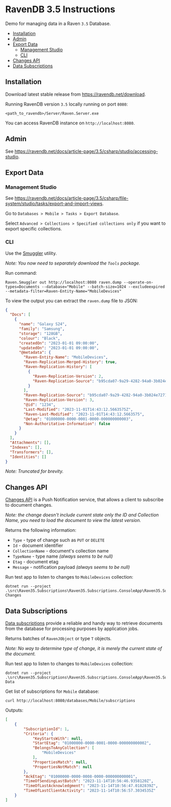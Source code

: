 # RavenDB 3.5 Instructions

Demo for managing data in a Raven `3.5` Database.

* [Installation](#installation)
* [Admin](#admin)
* [Export Data](#export-data)
  * [Management Studio](#management-studio)
  * [CLI](#cli)
* [Changes API](#changes-api)
* [Data Subscriptions](#data-subscriptions)

## Installation

Download latest stable release from https://ravendb.net/download.

Running RavenDB version `3.5` locally running on port `8080`:

```shell
<path_to_ravendb>/Server/Raven.Server.exe
```

You can access RavenDB instance on `http://localhost:8080`.

## Admin

See https://ravendb.net/docs/article-page/3.5/csharp/studio/accessing-studio.

## Export Data

### Management Studio

See https://ravendb.net/docs/article-page/3.5/csharp/file-system/studio/tasks/export-and-import-views.

Go to `Databases > Mobile > Tasks > Export Database`.

Select `Advanced > Collections > Specified collections only` if you want to export specific collections.

### CLI

Use the [Smuggler](https://ravendb.net/docs/article-page/3.5/csharp/server/administration/exporting-and-importing-data) utility.

_Note: You now need to separately download the `Tools` package._

Run command:

```shell
Raven.Smuggler out http://localhost:8080 raven.dump --operate-on-types=Documents --database="Mobile" --batch-size=1024 --excludeexpired --metadata-filter=Raven-Entity-Name="MobileDevices"
```

To view the output you can extract the `raven.dump` file to JSON:

```json
{
  "Docs": [
    {
      "name": "Galaxy S24",
      "family": "Samsung",
      "storage": "128GB",
      "colour": "Black",
      "createdOn": "2023-01-01 09:00:00",
      "updatedOn": "2023-01-01 09:00:00",
      "@metadata": {
        "Raven-Entity-Name": "MobileDevices",
        "Raven-Replication-Merged-History": true,
        "Raven-Replication-History": [
          {
            "Raven-Replication-Version": 2,
            "Raven-Replication-Source": "b95cda07-9a29-4282-94a0-3b024e727113"
          }
        ],
        "Raven-Replication-Source": "b95cda07-9a29-4282-94a0-3b024e727113",
        "Raven-Replication-Version": 3,
        "@id": "1234",
        "Last-Modified": "2023-11-01T14:43:12.5663575Z",
        "Raven-Last-Modified": "2023-11-01T14:43:12.5663575",
        "@etag": "01000000-0000-0001-0000-000000000003",
        "Non-Authoritative-Information": false
      }
    }
  ],
  "Attachments": [],
  "Indexes": [],
  "Transformers": [],
  "Identities": []
}
```

_Note: Truncated for brevity._

## Changes API

[Changes API](https://ravendb.net/docs/article-page/3.5/csharp/client-api/changes/how-to-subscribe-to-document-changes) is a Push Notification service, that allows a client to subscribe to document changes.

_Note: the change doesn't include current state only the ID and Collection Name, you need to load the document to view the latest version._

Returns the following information:

* `Type` - type of change such as `PUT` or `DELETE`
* `Id` - document identifier
* `CollectionName` - document's collection name
* `TypeName` - type name  _(always seems to be null)_
* `Etag` - document etag
* `Message` - notification payload _(always seems to be null)_

Run test app to listen to changes to `MobileDevices` collection:

```shell
dotnet run --project .\src\Raven35.Subscriptions\Raven35.Subscriptions.ConsoleApp\Raven35.Subscriptions.ConsoleApp.csproj Changes
```

## Data Subscriptions

[Data subscriptions](https://ravendb.net/docs/article-page/3.5/csharp/client-api/data-subscriptions/what-are-data-subscriptions) provide a reliable and handy way to retrieve documents from the database for processing purposes by application jobs.

Returns batches of `RavenJObject` or type `T` objects.

_Note: No way to determine type of change, it is merely the current state of the document._

Run test app to listen to changes to `MobileDevices` collection:

```shell
dotnet run --project .\src\Raven35.Subscriptions\Raven35.Subscriptions.ConsoleApp\Raven35.Subscriptions.ConsoleApp.csproj Data
```

Get list of subscriptions for `Mobile` database:

```shell
curl http://localhost:8080/databases/Mobile/subscriptions
```

Outputs:

```json
[
    {
        "SubscriptionId": 1,
        "Criteria": {
            "KeyStartsWith": null,
            "StartEtag": "01000000-0000-0001-0000-000000000002",
            "BelongsToAnyCollection": [
                "MobileDevices"
            ],
            "PropertiesMatch": null,
            "PropertiesNotMatch": null
        },
        "AckEtag": "01000000-0000-0008-0000-000000000001",
        "TimeOfSendingLastBatch": "2023-11-14T10:56:46.9358120Z",
        "TimeOfLastAcknowledgment": "2023-11-14T10:56:47.0182839Z",
        "TimeOfLastClientActivity": "2023-11-14T10:56:57.3034535Z"
    }
]
```